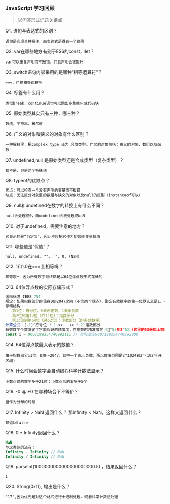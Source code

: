 ### JavaScript 学习回顾

> 以问答形式记录关键点

Q1. 语句与表达式的区别？

`语句是实现某种操作，而表达式是得到一个结果`

Q2. var在哪些地方有别于ES6的const，let？

`var可以重复声明而不报错，并且声明会被提升`

Q3. switch语句内部采用的是哪种“相等运算符”？

`===，严格相等运算符`

Q4. 标签有什么用？

`类似break，continue语句可以跳出多重循环或代码块`

Q5. 原始类型其实只有三种，哪三种？

`数值，字符串，布尔值`

Q6. 广义的对象和狭义的对象有什么区别？

`一种解释里，把complex type 译为 合成类型。广义的对象包括：狭义的对象，数组以及函数`

Q7. undefined,null 是原始类型还是合成类型（复杂类型）？

`都不是，只是两个特殊值`

Q8. typeof的优缺点？

``` javascript
优点：可以检查一个没有声明的变量而不报错
缺点：无法区分对象里的数组与狭义的对象以及null的区别（instanceof可以）
```

Q9. null和undefined在数字的转换上有什么不同？

`null会处理成0，而undefined会被处理成NaN`

Q10. 对于undefined，需要注意的地方？

`它表示的是“为定义”，因此不应把它作为初始值变量赋值`

Q11. 哪些值是“假值”？

`null, undefined, "", '', 0, (NaN)`

Q12. 1和1.0在===上相等吗？

`相等哦～ 因为所有数字最终都是以64位浮点数形式存储的`

Q13. 64位浮点数的实际存储形式？

``` javascript
国际标准 IEEE 754
规定：如果指数部分的值在0到2047之间（不含两个端点），那么有效数字的第一位默认总是1，不保存在64位浮点数之中。
存储结构：
  .第1位：符号位，0表示正数，1表示负数
  .第2位到第12位（共11位）：指数部分
  .第13位到第64位（共52位）：小数部分（即有效数字）
计算公式：(-1)^符号位 * 1.xx...xx * 2^指数部分
有效数字个数决定了它能保证的精度度，在整数的精准度在-2^53到2^53（这里的53是加上前面那个1）
const i = 9007199254740992111 // 实际显示9007199254740992000
```

Q14. 64位浮点数最大表示的数值？

`由于指数部分11位，即0～2047，其中一半表示负数，所以数值范围是2^1024到2^-1024(开区间)`

Q15. 什么时候会数字会自动编程科学计数法显示？

`小数点前的数字多于21位；小数点后的零多于5个`

Q16. -0 与 +0 在哪种场合下不等价？

`当作为分母的时候`

Q17. Infinity > NaN 返回什么？ 那Infinity < NaN，这样又返回什么？

`都返回false`

Q18. 0 * Infinity返回什么？

``` javascript
NaN
与之类似的还有：
Infinity - Infinity // NaN
Infinity / Infinity // NaN
```

Q19. parseInt(1000000000000000000000.5) ，结果返回什么？

`1`

Q20. String(0x11), 输出是什么？

`"17",因为优先是对这个格式进行十进制处理，或者科学计数法处理`